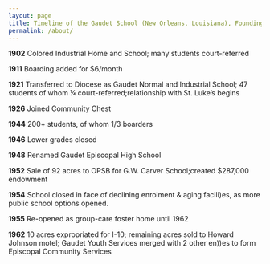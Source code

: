 ```yaml
---
layout: page
title: Timeline of the Gaudet School (New Orleans, Louisiana), Founding to Mid-1950s
permalink: /about/
---
```



**1902**	Colored Industrial Home and School; many students court-referred

**1911**	Boarding added for $6/month

**1921**	Transferred to Diocese as Gaudet Normal and Industrial School; 47 students of whom ¼ court-referred;relationship with St. Luke’s begins

**1926**	Joined Community Chest

**1944**	200+ students, of whom 1/3 boarders

**1946**	Lower grades closed

**1948**	Renamed Gaudet Episcopal High School

**1952**	Sale of 92 acres to OPSB for G.W. Carver School;created $287,000 endowment

**1954**	School closed in face of declining enrolment & aging facili)es, as 
more public  school options  opened.

**1955**	Re-opened as group-care foster home until 1962

**1962**	10 acres expropriated for I-10; remaining acres sold to Howard Johnson motel; Gaudet Youth Services merged with 2 other en))es to form Episcopal Community Services 